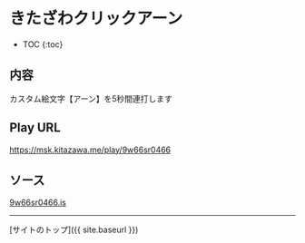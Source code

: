 # きたざわクリックアーン

* TOC
{:toc}

## 内容
カスタム絵文字【アーン】を5秒間連打します  

## Play URL

https://msk.kitazawa.me/play/9w66sr0466

## ソース

[9w66sr0466.is](./../../src/kitazawa/9w66sr0466.is)

----

[サイトのトップ]({{ site.baseurl }})
